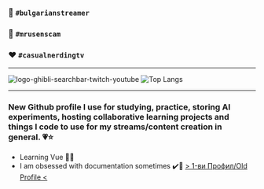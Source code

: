 ### 🤍  `#bulgarianstreamer`
### 💚  `#mrusenscam`
### ❤️  `#casualnerdingtv`
--- 
![logo-ghibli-searchbar-twitch-youtube](https://github.com/user-attachments/assets/af52bdb9-099e-48cd-91d1-677ce2d8dcde) 
![Top Langs](https://github-readme-stats.vercel.app/api/top-langs/?username=gerryjekova&hide=html,css&theme=dracula)


---
### New Github profile I use for studying, practice, storing AI experiments, hosting collaborative learning projects and things I code to use for my streams/content creation in general. 💗⭐
- Learning Vue 🤔💗
- I am obsessed with documentation sometimes ✔️📁
[>  1-ви Профил/Old Profile  <](https://github.com/Hiratsuna)


